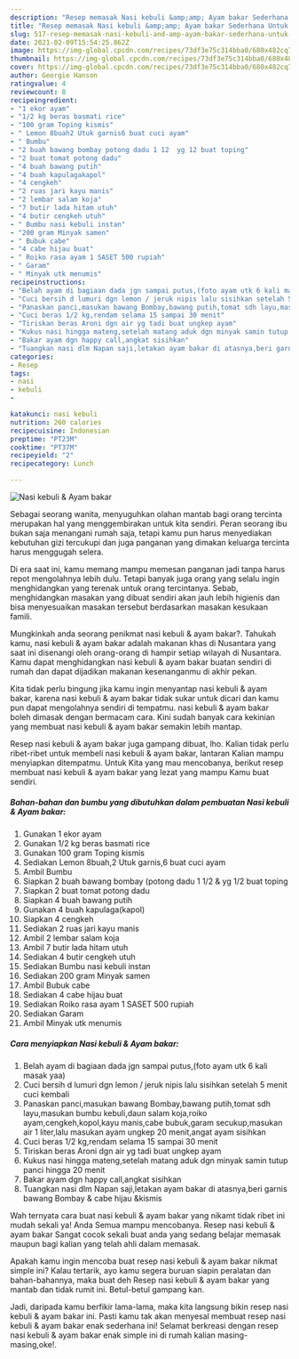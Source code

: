 ```yaml
---
description: "Resep memasak Nasi kebuli &amp;amp; Ayam bakar Sederhana Untuk Jualan"
title: "Resep memasak Nasi kebuli &amp;amp; Ayam bakar Sederhana Untuk Jualan"
slug: 517-resep-memasak-nasi-kebuli-and-amp-ayam-bakar-sederhana-untuk-jualan
date: 2021-02-09T15:54:25.862Z
image: https://img-global.cpcdn.com/recipes/73df3e75c314bba0/680x482cq70/nasi-kebuli-ayam-bakar-foto-resep-utama.jpg
thumbnail: https://img-global.cpcdn.com/recipes/73df3e75c314bba0/680x482cq70/nasi-kebuli-ayam-bakar-foto-resep-utama.jpg
cover: https://img-global.cpcdn.com/recipes/73df3e75c314bba0/680x482cq70/nasi-kebuli-ayam-bakar-foto-resep-utama.jpg
author: Georgie Hanson
ratingvalue: 4
reviewcount: 8
recipeingredient:
- "1 ekor ayam"
- "1/2 kg beras basmati rice"
- "100 gram Toping kismis"
- " Lemon 8buah2 Utuk garnis6 buat cuci ayam"
- " Bumbu"
- "2 buah bawang bombay potong dadu 1 12  yg 12 buat toping"
- "2 buat tomat potong dadu"
- "4 buah bawang putih"
- "4 buah kapulagakapol"
- "4 cengkeh"
- "2 ruas jari kayu manis"
- "2 lembar salam koja"
- "7 butir lada hitam utuh"
- "4 butir cengkeh utuh"
- " Bumbu nasi kebuli instan"
- "200 gram Minyak samen"
- " Bubuk cabe"
- "4 cabe hijau buat"
- " Roiko rasa ayam 1 SASET 500 rupiah"
- " Garam"
- " Minyak utk menumis"
recipeinstructions:
- "Belah ayam di bagiaan dada jgn sampai putus,(foto ayam utk 6 kali masak yaa)"
- "Cuci bersih d lumuri dgn lemon / jeruk nipis lalu sisihkan setelah 5 menit cuci kembali"
- "Panaskan panci,masukan bawang Bombay,bawang putih,tomat sdh layu,masukan bumbu kebuli,daun salam koja,roiko ayam,cengkeh,kopol,kayu manis,cabe bubuk,garam secukup,masukan air 1 liter,lalu masukan ayam ungkep 20 menit,angat ayam sisihkan"
- "Cuci beras 1/2 kg,rendam selama 15 sampai 30 menit"
- "Tiriskan beras Aroni dgn air yg tadi buat ungkep ayam"
- "Kukus nasi hingga mateng,setelah matang aduk dgn minyak samin tutup panci hingga 20 menit"
- "Bakar ayam dgn happy call,angkat sisihkan"
- "Tuangkan nasi dlm Napan saji,letakan ayam bakar di atasnya,beri garnis bawang Bombay &amp; cabe hijau &amp;kismis"
categories:
- Resep
tags:
- nasi
- kebuli
- 

katakunci: nasi kebuli  
nutrition: 260 calories
recipecuisine: Indonesian
preptime: "PT23M"
cooktime: "PT37M"
recipeyield: "2"
recipecategory: Lunch

---
```



![Nasi kebuli &amp; Ayam bakar](https://img-global.cpcdn.com/recipes/73df3e75c314bba0/680x482cq70/nasi-kebuli-ayam-bakar-foto-resep-utama.jpg)

Sebagai seorang wanita, menyuguhkan olahan mantab bagi orang tercinta merupakan hal yang menggembirakan untuk kita sendiri. Peran seorang ibu bukan saja menangani rumah saja, tetapi kamu pun harus menyediakan kebutuhan gizi tercukupi dan juga panganan yang dimakan keluarga tercinta harus menggugah selera.

Di era  saat ini, kamu memang mampu memesan panganan jadi tanpa harus repot mengolahnya lebih dulu. Tetapi banyak juga orang yang selalu ingin menghidangkan yang terenak untuk orang tercintanya. Sebab, menghidangkan masakan yang dibuat sendiri akan jauh lebih higienis dan bisa menyesuaikan masakan tersebut berdasarkan masakan kesukaan famili. 



Mungkinkah anda seorang penikmat nasi kebuli &amp; ayam bakar?. Tahukah kamu, nasi kebuli &amp; ayam bakar adalah makanan khas di Nusantara yang saat ini disenangi oleh orang-orang di hampir setiap wilayah di Nusantara. Kamu dapat menghidangkan nasi kebuli &amp; ayam bakar buatan sendiri di rumah dan dapat dijadikan makanan kesenanganmu di akhir pekan.

Kita tidak perlu bingung jika kamu ingin menyantap nasi kebuli &amp; ayam bakar, karena nasi kebuli &amp; ayam bakar tidak sukar untuk dicari dan kamu pun dapat mengolahnya sendiri di tempatmu. nasi kebuli &amp; ayam bakar boleh dimasak dengan bermacam cara. Kini sudah banyak cara kekinian yang membuat nasi kebuli &amp; ayam bakar semakin lebih mantap.

Resep nasi kebuli &amp; ayam bakar juga gampang dibuat, lho. Kalian tidak perlu ribet-ribet untuk membeli nasi kebuli &amp; ayam bakar, lantaran Kalian mampu menyiapkan ditempatmu. Untuk Kita yang mau mencobanya, berikut resep membuat nasi kebuli &amp; ayam bakar yang lezat yang mampu Kamu buat sendiri.

<!--inarticleads1-->

##### Bahan-bahan dan bumbu yang dibutuhkan dalam pembuatan Nasi kebuli &amp; Ayam bakar:

1. Gunakan 1 ekor ayam
1. Gunakan 1/2 kg beras basmati rice
1. Gunakan 100 gram Toping kismis
1. Sediakan  Lemon 8buah,2 Utuk garnis,6 buat cuci ayam
1. Ambil  Bumbu
1. Siapkan 2 buah bawang bombay (potong dadu 1 1/2 &amp; yg 1/2 buat toping
1. Siapkan 2 buat tomat potong dadu
1. Siapkan 4 buah bawang putih
1. Gunakan 4 buah kapulaga(kapol)
1. Siapkan 4 cengkeh
1. Sediakan 2 ruas jari kayu manis
1. Ambil 2 lembar salam koja
1. Ambil 7 butir lada hitam utuh
1. Sediakan 4 butir cengkeh utuh
1. Sediakan  Bumbu nasi kebuli instan
1. Sediakan 200 gram Minyak samen
1. Ambil  Bubuk cabe
1. Sediakan 4 cabe hijau buat
1. Sediakan  Roiko rasa ayam 1 SASET 500 rupiah
1. Sediakan  Garam
1. Ambil  Minyak utk menumis




<!--inarticleads2-->

##### Cara menyiapkan Nasi kebuli &amp; Ayam bakar:

1. Belah ayam di bagiaan dada jgn sampai putus,(foto ayam utk 6 kali masak yaa)
1. Cuci bersih d lumuri dgn lemon / jeruk nipis lalu sisihkan setelah 5 menit cuci kembali
1. Panaskan panci,masukan bawang Bombay,bawang putih,tomat sdh layu,masukan bumbu kebuli,daun salam koja,roiko ayam,cengkeh,kopol,kayu manis,cabe bubuk,garam secukup,masukan air 1 liter,lalu masukan ayam ungkep 20 menit,angat ayam sisihkan
1. Cuci beras 1/2 kg,rendam selama 15 sampai 30 menit
1. Tiriskan beras Aroni dgn air yg tadi buat ungkep ayam
1. Kukus nasi hingga mateng,setelah matang aduk dgn minyak samin tutup panci hingga 20 menit
1. Bakar ayam dgn happy call,angkat sisihkan
1. Tuangkan nasi dlm Napan saji,letakan ayam bakar di atasnya,beri garnis bawang Bombay &amp; cabe hijau &amp;kismis




Wah ternyata cara buat nasi kebuli &amp; ayam bakar yang nikamt tidak ribet ini mudah sekali ya! Anda Semua mampu mencobanya. Resep nasi kebuli &amp; ayam bakar Sangat cocok sekali buat anda yang sedang belajar memasak maupun bagi kalian yang telah ahli dalam memasak.

Apakah kamu ingin mencoba buat resep nasi kebuli &amp; ayam bakar nikmat simple ini? Kalau tertarik, ayo kamu segera buruan siapin peralatan dan bahan-bahannya, maka buat deh Resep nasi kebuli &amp; ayam bakar yang mantab dan tidak rumit ini. Betul-betul gampang kan. 

Jadi, daripada kamu berfikir lama-lama, maka kita langsung bikin resep nasi kebuli &amp; ayam bakar ini. Pasti kamu tak akan menyesal membuat resep nasi kebuli &amp; ayam bakar enak sederhana ini! Selamat berkreasi dengan resep nasi kebuli &amp; ayam bakar enak simple ini di rumah kalian masing-masing,oke!.

